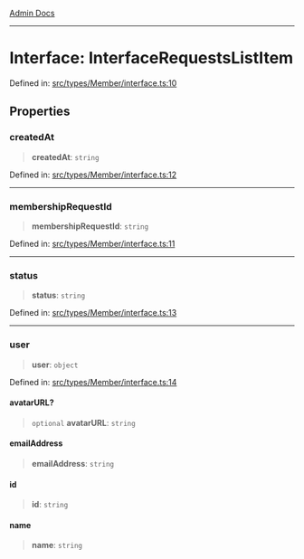 [Admin Docs](/)

***

# Interface: InterfaceRequestsListItem

Defined in: [src/types/Member/interface.ts:10](https://github.com/PalisadoesFoundation/talawa-admin/blob/main/src/types/Member/interface.ts#L10)

## Properties

### createdAt

> **createdAt**: `string`

Defined in: [src/types/Member/interface.ts:12](https://github.com/PalisadoesFoundation/talawa-admin/blob/main/src/types/Member/interface.ts#L12)

***

### membershipRequestId

> **membershipRequestId**: `string`

Defined in: [src/types/Member/interface.ts:11](https://github.com/PalisadoesFoundation/talawa-admin/blob/main/src/types/Member/interface.ts#L11)

***

### status

> **status**: `string`

Defined in: [src/types/Member/interface.ts:13](https://github.com/PalisadoesFoundation/talawa-admin/blob/main/src/types/Member/interface.ts#L13)

***

### user

> **user**: `object`

Defined in: [src/types/Member/interface.ts:14](https://github.com/PalisadoesFoundation/talawa-admin/blob/main/src/types/Member/interface.ts#L14)

#### avatarURL?

> `optional` **avatarURL**: `string`

#### emailAddress

> **emailAddress**: `string`

#### id

> **id**: `string`

#### name

> **name**: `string`
